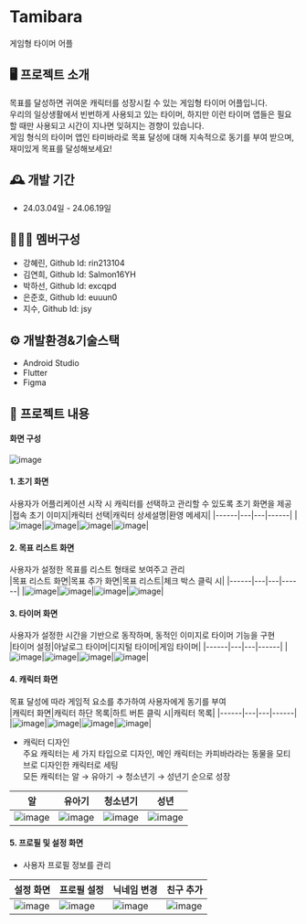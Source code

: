 # Tamibara
게임형 타이머 어플

## 🖥️ 프로젝트 소개
목표를 달성하면 귀여운 캐릭터를 성장시킬 수 있는 게임형 타이머 어플입니다.
<br>
우리의 일상생활에서 빈번하게 사용되고 있는 타이머, 하지만 이런 타이머 앱들은 필요할 때만 사용되고 시간이 지나면 잊혀지는 경향이 있습니다.
<br>
게임 형식의 타이머 앱인 타미바라로 목표 달성에 대해 지속적으로 동기를 부여 받으며, 재미있게 목표를 달성해보세요!

## 🕰️ 개발 기간
* 24.03.04일 - 24.06.19일

## 🧑‍🤝‍🧑 멤버구성
- 강혜린, Github Id: rin213104
- 김연희, Github Id: Salmon16YH
- 박하선, Github Id: excqpd
- 은준호, Github Id: euuun0
- 지수, Github Id: jsy

## ⚙️ 개발환경&기술스택
- Android Studio
- Flutter
- Figma

## 📌 프로젝트 내용
#### 화면 구성
![image](https://github.com/user-attachments/assets/0238db0a-cebe-4c19-8ac8-6cfe2efb8172) <br>


#### 1. 초기 화면
사용자가 어플리케이션 시작 시 캐릭터를 선택하고 관리할 수 있도록 초기 화면을 제공<br>
|접속 초기 이미지|캐릭터 선택|캐릭터 상세설명|환영 메세지|
|------|---|---|------|
|![image](https://github.com/user-attachments/assets/3ffd12a2-cff0-46a2-8d82-e807ba1649ad)|![image](https://github.com/user-attachments/assets/04b8d8cc-31b4-447e-af9c-2fffb72990d1)|![image](https://github.com/user-attachments/assets/ac6fb931-26a9-4757-8f75-39193403f00e)|![image](https://github.com/user-attachments/assets/c289233e-ed84-4822-a2b0-c90461402779)|
  
#### 2. 목표 리스트 화면
사용자가 설정한 목표를 리스트 형태로 보여주고 관리<br>
|목표 리스트 화면|목표 추가 화면|목표 리스트|체크 박스 클릭 시|
|------|---|---|------|
|![image](https://github.com/user-attachments/assets/455b8a02-d529-4b59-9f17-3f50c801b398)|![image](https://github.com/user-attachments/assets/700cf506-8486-4b56-9361-070522c8e73a)|![image](https://github.com/user-attachments/assets/ab4213c0-4d37-45c2-879d-0ffc7e83a6fe)|![image](https://github.com/user-attachments/assets/587b2a05-e8ef-454f-947a-ac6699785e7f)|

#### 3. 타이머 화면
사용자가 설정한 시간을 기반으로 동작하며, 동적인 이미지로 타이머 기능을 구현<br>
|타이머 설정|아날로그 타이머|디지털 타이머|게임 타이머|
|------|---|---|------|
|![image](https://github.com/user-attachments/assets/5dc27594-16cb-44ad-b839-c278c9e88634)|![image](https://github.com/user-attachments/assets/c52d0c8d-fc38-4989-b097-767d9d46709a)|![image](https://github.com/user-attachments/assets/7fcfd6b6-06f1-4d34-9299-1b81090ee9ed)|![image](https://github.com/user-attachments/assets/e730bac3-caef-458e-9e21-9db8c133c6d5)|


#### 4. 캐릭터 화면
목표 달성에 따라 게임적 요소를 추가하여 사용자에게 동기를 부여<br>
|캐릭터 화면|캐릭터 하단 목록|하트 버튼 클릭 시|캐릭터 목록|
|------|---|---|------|
|![image](https://github.com/user-attachments/assets/cadb911f-8e6f-498d-866a-ccb500283ffa)|![image](https://github.com/user-attachments/assets/d1a4fc91-e012-445c-b5a7-8e1ecdfac6e4)|![image](https://github.com/user-attachments/assets/3217e6a8-86c0-40ca-a579-d8be9d46851e)|![image](https://github.com/user-attachments/assets/396b9e0f-dfea-4c62-b760-b5e714a814b6)|

* 캐릭터 디자인<br>
주요 캐릭터는 세 가지 타입으로 디자인, 메인 캐릭터는 카피바라라는 동물을 모티브로 디자인한 캐릭터로 세팅<br>
모든 캐릭터는 알 → 유아기 → 청소년기 → 성년기 순으로 성장<br>

|알|유아기|청소년기|성년|
|------|---|---|------|
|![image](https://github.com/user-attachments/assets/b0654faa-5163-4983-a101-8fc90582a320)|![image](https://github.com/user-attachments/assets/fd759026-47b8-4592-a100-2099271310ff)|![image](https://github.com/user-attachments/assets/a4990513-9545-4963-b429-a79d9dc81616)|![image](https://github.com/user-attachments/assets/aea4cebe-34b2-4fac-a2fc-80cc647d3d9c)|

#### 5. 프로필 및 설정 화면
- 사용자 프로필 정보를 관리<br>

|설정 화면|프로필 설정|닉네임 변경|친구 추가|
|------|---|---|------|
|![image](https://github.com/user-attachments/assets/2dd46451-a247-40f6-9cf6-044e1bd7a5b2)|![image](https://github.com/user-attachments/assets/8c7419db-be98-40bb-95fb-0ed69da670de)|![image](https://github.com/user-attachments/assets/76d4de1d-b876-4877-801a-28557bb15850)|![image](https://github.com/user-attachments/assets/8fb41328-e229-4976-953e-11203fb15368)|

